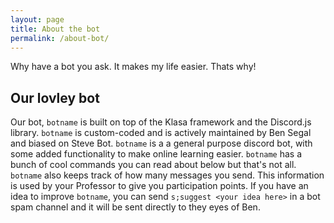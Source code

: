 ```yaml
---
layout: page
title: About the bot
permalink: /about-bot/
---
```


Why have a bot you ask. It makes my life easier. Thats why!
## Our lovley bot
Our bot, `botname` is  built on top of the Klasa framework and the Discord.js library. `botname` is custom-coded and is
actively maintained by Ben Segal and biased on Steve Bot. `botname` is a a general purpose discord bot, with some added
functionality to make online learning easier. `botname` has a bunch of cool commands you can read about below but that's
not all. `botname` also keeps track of how many messages you send. This information is used by your Professor to give you 
participation points. If you have an idea to improve `botname`, you can send `s;suggest <your idea here>` in a bot spam
channel and it will be sent directly to they eyes of Ben. 
